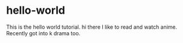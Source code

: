 # hello-world
This is the hello world tutorial.
hi there 
I like to read and watch anime. Recently got into k drama too.
